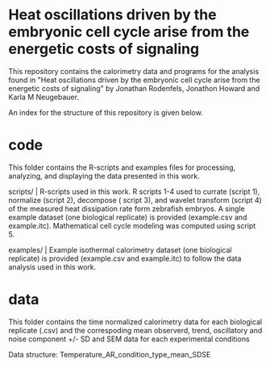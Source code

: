 # Heat oscillations driven by the embryonic cell cycle arise from the energetic costs of signaling
This repository contains the calorimetry data and programs for the analysis found in "Heat oscillations driven by the embryonic cell cycle arise from the energetic costs of signaling" by Jonathan Rodenfels, Jonathon Howard and Karla M Neugebauer.

An index for the structure of this repository is given below.

# code
This folder contains the R-scripts and examples files for processing, analyzing, and displaying the data presented in this work.

scripts/ | R-scripts used in this work. R scripts 1-4 used to currate (script 1), normalize (script 2), decompose ( script 3), 
and wavelet transform (script 4) of the measured heat dissipation rate form zebrafish embryos. A single example dataset (one
biological replicate) is provided (example.csv and example.itc). Mathematical cell cycle modeling was computed using script 5.

examples/ | Example isothermal calorimetry dataset (one biological replicate) is provided (example.csv and example.itc) to follow the data analysis used in this work.

# data
This folder contains the time normalized calorimetry data for each biological replicate (.csv) and the correspoding mean observerd, trend, oscillatory and noise component +/- SD and SEM data for each experimental conditions

Data structure: Temperature_AR_condition_type_mean_SDSE

